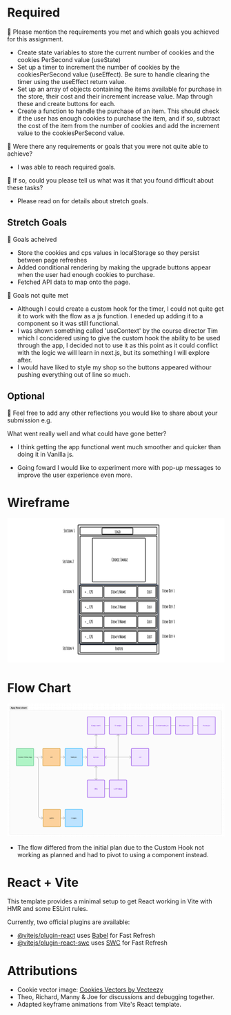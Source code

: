 # Required

🎯 Please mention the requirements you met and which goals you achieved for this assignment.

- Create state variables to store the current number of cookies and the cookies PerSecond value (useState)
- Set up a timer to increment the number of cookies by the cookiesPerSecond value (useEffect). Be sure to handle clearing the timer using the useEffect return value.
- Set up an array of objects containing the items available for purchase in the store, their cost and their increment increase value. Map through these and create buttons for each.
- Create a function to handle the purchase of an item. This should check if the user has enough cookies to purchase the item, and if so, subtract the cost of the item from the number of cookies and add the increment value to the cookiesPerSecond value.

🎯 Were there any requirements or goals that you were not quite able to achieve?

- I was able to reach required goals.

🎯 If so, could you please tell us what was it that you found difficult about these tasks?

- Please read on for details about stretch goals.

## Stretch Goals

🏹 Goals acheived

- Store the cookies and cps values in localStorage so they persist between page refreshes
- Added conditional rendering by making the upgrade buttons appear when the user had enough cookies to purchase.
- Fetched API data to map onto the page.

🏹 Goals not quite met

- Although I could create a custom hook for the timer, I could not quite get it to work with the flow as a js function. I eneded up adding it to a component so it was still functional.
- I was shown something called 'useContext' by the course director Tim which I concidered using to give the custom hook the ability to be used through the app, I decided not to use it as this point as it could conflict with the logic we will learn in next.js, but its something I will explore after.
- I would have liked to style my shop so the buttons appeared withour pushing everything out of line so much.

## Optional

🏹 Feel free to add any other reflections you would like to share about your submission e.g.

What went really well and what could have gone better?

- I think getting the app functional went much smoother and quicker than doing it in Vanilla js.

- Going foward I would like to experiment more with pop-up messages to improve the user experience even more.

# Wireframe

![Wireframe of cookie clicker game](./public/assets/wireframe.png)

# Flow Chart

![Flow chart of React](./public/assets/flow-chart.png)

- The flow differed from the initial plan due to the Custom Hook not working as planned and had to pivot to using a component instead.

# React + Vite

This template provides a minimal setup to get React working in Vite with HMR and some ESLint rules.

Currently, two official plugins are available:

- [@vitejs/plugin-react](https://github.com/vitejs/vite-plugin-react/blob/main/packages/plugin-react/README.md) uses [Babel](https://babeljs.io/) for Fast Refresh
- [@vitejs/plugin-react-swc](https://github.com/vitejs/vite-plugin-react-swc) uses [SWC](https://swc.rs/) for Fast Refresh

# Attributions

- Cookie vector image: <a href="https://www.vecteezy.com/free-vector/cookies">Cookies Vectors by Vecteezy</a>
- Theo, Richard, Manny & Joe for discussions and debugging together.
- Adapted keyframe animations from Vite's React template.
